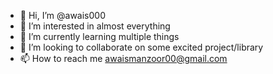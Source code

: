 - 👋 Hi, I’m @awais000
- 👀 I’m interested in almost everything
- 🌱 I’m currently learning multiple things 
- 💞️ I’m looking to collaborate on some excited project/library
- 📫 How to reach me awaismanzoor00@gmail.com

<!---
awais000/awais000 is a ✨ special ✨ repository because its `README.md` (this file) appears on your GitHub profile.
You can click the Preview link to take a look at your changes.
--->
